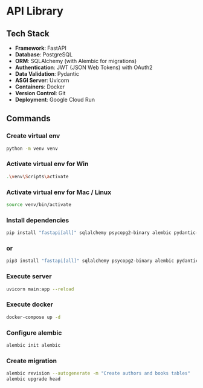 # API Library

## Tech Stack

- **Framework**: FastAPI
- **Database**: PostgreSQL
- **ORM**: SQLAlchemy (with Alembic for migrations)
- **Authentication**: JWT (JSON Web Tokens) with OAuth2
- **Data Validation**: Pydantic
- **ASGI Server**: Uvicorn
- **Containers**: Docker
- **Version Control**: Git
- **Deployment**: Google Cloud Run

## Commands

### Create virtual env
```bash
python -m venv venv
```

### Activate virtual env for Win
```bash
.\venv\Scripts\activate
```

### Activate virtual env for Mac / Linux
```bash
source venv/bin/activate
```

### Install dependencies
```bash
pip install "fastapi[all]" sqlalchemy psycopg2-binary alembic pydantic-settings
```
### or
```bash
pip3 install "fastapi[all]" sqlalchemy psycopg2-binary alembic pydantic-settings
```

### Execute server
```bash
uvicorn main:app --reload
```

### Execute docker
```bash
docker-compose up -d
```

### Configure alembic
```bash
alembic init alembic
```

### Create migration
```bash
alembic revision --autogenerate -m "Create authors and books tables"
alembic upgrade head
```
